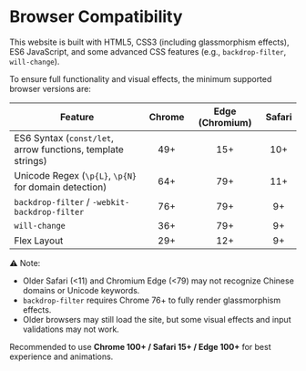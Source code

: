 # Browser Compatibility

This website is built with HTML5, CSS3 (including glassmorphism effects), ES6 JavaScript, and some advanced CSS features (e.g., `backdrop-filter`, `will-change`).

To ensure full functionality and visual effects, the minimum supported browser versions are:

| Feature | Chrome | Edge (Chromium) | Safari |
|---------|:------:|:---------------:|:------:|
| ES6 Syntax (`const/let`, arrow functions, template strings) | 49+ | 15+ | 10+ |
| Unicode Regex (`\p{L}`, `\p{N}` for domain detection) | 64+ | 79+ | 11+ |
| `backdrop-filter` / `-webkit-backdrop-filter` | 76+ | 79+ | 9+ |
| `will-change` | 36+ | 79+ | 9+ |
| Flex Layout | 29+ | 12+ | 9+ |

⚠️ Note:  
- Older Safari (<11) and Chromium Edge (<79) may not recognize Chinese domains or Unicode keywords.  
- `backdrop-filter` requires Chrome 76+ to fully render glassmorphism effects.  
- Older browsers may still load the site, but some visual effects and input validations may not work.

Recommended to use **Chrome 100+ / Safari 15+ / Edge 100+** for best experience and animations.
